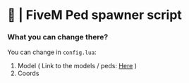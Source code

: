 # 📌 | FiveM Ped spawner script
### What you can change there?
  You can change in `config.lua`:
   1. Model ( Link to the models / peds: [Here](https://docs.fivem.net/docs/game-references/ped-models/) )
   2. Coords
